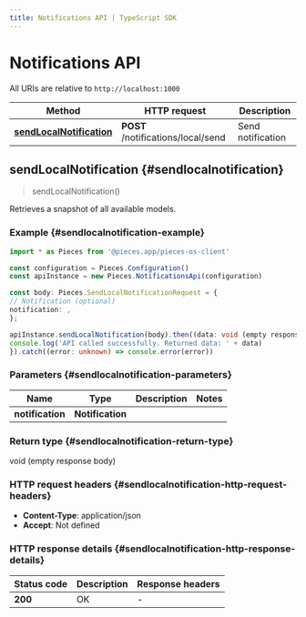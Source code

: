 ```yaml
---
title: Notifications API | TypeScript SDK
---
```


# Notifications API

All URIs are relative to `http://localhost:1000`

Method | HTTP request | Description
------------- | ------------- | -------------
[**sendLocalNotification**](NotificationsApi#sendlocalnotification) | **POST** /notifications/local/send | Send notification


## **sendLocalNotification** {#sendlocalnotification}
> sendLocalNotification()

Retrieves a snapshot of all available models.

### Example {#sendlocalnotification-example}

```typescript
import * as Pieces from '@pieces.app/pieces-os-client'

const configuration = Pieces.Configuration()
const apiInstance = new Pieces.NotificationsApi(configuration)

const body: Pieces.SendLocalNotificationRequest = {
// Notification (optional)
notification: ,
};

apiInstance.sendLocalNotification(body).then((data: void (empty response body)) => {
console.log('API called successfully. Returned data: ' + data)
}).catch((error: unknown) => console.error(error))
```

### Parameters {#sendlocalnotification-parameters}


Name | Type | Description  | Notes
------------- | ------------- | ------------- | -------------
 **notification** | **Notification**|  |


### Return type {#sendlocalnotification-return-type}

void (empty response body)

### HTTP request headers {#sendlocalnotification-http-request-headers}

- **Content-Type**: application/json
- **Accept**: Not defined


### HTTP response details {#sendlocalnotification-http-response-details}
| Status code | Description | Response headers
|-------------|-------------|------------------
**200** | OK |  -  |


